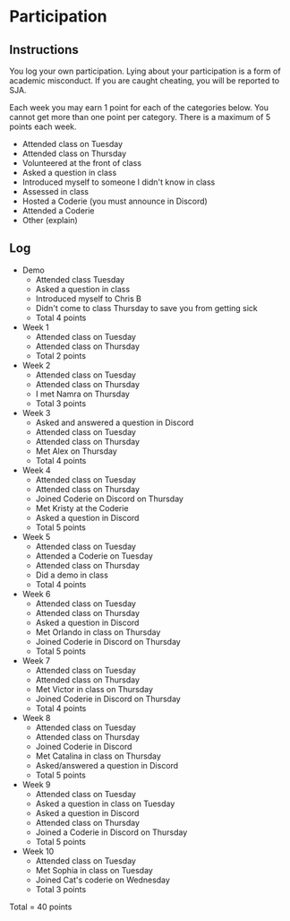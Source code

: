 Participation
=============

## Instructions ##

You log your own participation. Lying about your participation is a form of
academic misconduct. If you are caught cheating, you will be reported to SJA.

Each week you may earn 1 point for each of the categories below. You cannot get
more than one point per category. There is a maximum of 5 points each week.

+ Attended class on Tuesday
+ Attended class on Thursday
+ Volunteered at the front of class
+ Asked a question in class
+ Introduced myself to someone I didn't know in class
+ Assessed in class
+ Hosted a Coderie (you must announce in Discord)
+ Attended a Coderie
+ Other (explain)

## Log ##

- Demo
	+ Attended class Tuesday
	+ Asked a question in class
	+ Introduced myself to Chris B
	+ Didn't come to class Thursday to save you from getting sick
	+ Total 4 points
- Week 1
	+ Attended class on Tuesday
	+ Attended class on Thursday
	+ Total 2 points
- Week 2
	+ Attended class on Tuesday
	+ Attended class on Thursday
	+ I met Namra on Thursday
	+ Total 3 points
- Week 3
	+ Asked and answered a question in Discord
	+ Attended class on Tuesday
	+ Attended class on Thursday
	+ Met Alex on Thursday
	+ Total 4 points
- Week 4
	+ Attended class on Tuesday
	+ Attended class on Thursday
	+ Joined Coderie on Discord on Thursday
	+ Met Kristy at the Coderie
	+ Asked a question in Discord
	+ Total 5 points
- Week 5
	+ Attended class on Tuesday
	+ Attended a Coderie on Tuesday
	+ Attended class on Thursday
	+ Did a demo in class
	+ Total 4 points
- Week 6
	+ Attended class on Tuesday
	+ Attended class on Thursday
	+ Asked a question in Discord
	+ Met Orlando in class on Thursday
	+ Joined Coderie in Discord on Thursday
	+ Total 5 points
- Week 7
	+ Attended class on Tuesday
	+ Attended class on Thursday
	+ Met Victor in class on Thursday
	+ Joined Coderie in Discord on Thursday
	+ Total 4 points
- Week 8
	+ Attended class on Tuesday
	+ Attended class on Thursday
	+ Joined Coderie in Discord
	+ Met Catalina in class on Thursday
	+ Asked/answered a question in Discord
	+ Total 5 points
- Week 9
	+ Attended class on Tuesday
	+ Asked a question in class on Tuesday
	+ Asked a question in Discord
	+ Attended class on Thursday
	+ Joined a Coderie in Discord on Thursday
	+ Total 5 points
- Week 10
	+ Attended class on Tuesday
	+ Met Sophia in class on Tuesday
	+ Joined Cat's coderie on Wednesday
	+ Total 3 points

Total = 40 points